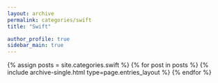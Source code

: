```yaml
---
layout: archive
permalink: categories/swift
title: "Swift"

author_profile: true
sidebar_main: true
---
```


{% assign posts = site.categories.swift %}
{% for post in posts %} {% include archive-single.html type=page.entries_layout %} {% endfor %}